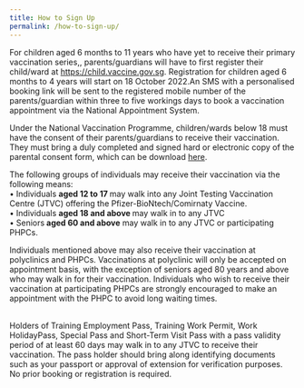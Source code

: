 ```yaml
---
title: How to Sign Up
permalink: /how-to-sign-up/
---
```

For children aged 6 months to 11 years who have yet to
receive their primary vaccination series,, parents/guardians will have to first register their child/ward at https://child.vaccine.gov.sg. Registration for children aged 6 months to 4 years will start on 18 October 2022.An SMS with a personalised booking link will be sent to the registered mobile number of the parents/guardian within three to five workings days to book a vaccination appointment via the National Appointment System.


Under the National Vaccination Programme, children/wards below 18 must have the consent of their parents/guardians to receive their vaccination. They must bring a duly completed and signed hard or electronic copy of the parental consent form, which can be download [here](https://file.go.gov.sg/parcf.pdf).

The following groups of individuals may receive their vaccination via the following means:<br>
<span>• Individuals <strong> aged 12 to 17 </strong> may walk into any Joint Testing Vaccination Centre (JTVC) offering the Pfizer-BioNtech/Comirnaty Vaccine.</span><br>
<span>• Individuals <strong> aged 18 and above </strong> may walk in to any JTVC</span><br>
<span>• Seniors<strong> aged 60 and above</strong> may walk in to any  JTVC or participating PHPCs.
	
Individuals mentioned above may also receive their vaccination at polyclinics and PHPCs. Vaccinations at polyclinic will only be accepted on appointment basis, with the exception of seniors aged 80 years and above who may walk in for their vaccination. Individuals who wish to receive their vaccination at participating PHPCs are strongly encouraged to make an appointment with the PHPC to avoid long waiting times.<br><br>
	
Holders of Training Employment Pass, Training Work Permit, Work HolidayPass, Special Pass and Short-Term Visit Pass with a pass validity period of at least 60 days may walk in to any JTVC to receive their vaccination. The pass holder should bring along identifying documents such as your passport or approval of extension for verification purposes. No prior booking or registration is required.
